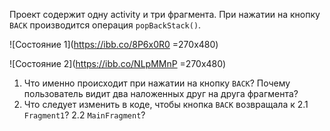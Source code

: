 Проект содержит одну activity и три фрагмента. При нажатии на кнопку `BACK` производится операция `popBackStack()`.

![Состояние 1](https://ibb.co/8P6x0R0 =270x480)

![Состояние 2](https://ibb.co/NLpMMnP =270x480)

1. Что именно происходит при нажатии на кнопку `BACK`? Почему пользователь видит два наложенных друг на друга фрагмента?
2. Что следует изменить в коде, чтобы кнопка `BACK` возвращала к
2.1 `Fragment1`?
2.2 `MainFragment`?
